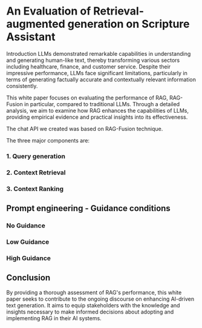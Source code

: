 # An Evaluation of Retrieval-augmented generation on Scripture Assistant

Introduction
LLMs demonstrated remarkable capabilities in understanding and generating human-like text, thereby transforming various sectors including healthcare, finance, and customer service. Despite their impressive performance, LLMs face significant limitations, particularly in terms of generating factually accurate and contextually relevant information consistently.

This white paper focuses on evaluating the performance of RAG, RAG-Fusion in particular, compared to traditional LLMs. Through a detailed analysis, we aim to examine how RAG enhances the capabilities of LLMs, providing empirical evidence and practical insights into its effectiveness.


The chat API we created was based on RAG-Fusion technique. 
<diagram>

The three major components are:

### 1. Query generation


### 2. Context Retrieval


### 3. Context Ranking


## Prompt engineering - Guidance conditions

### No Guidance

### Low Guidance

### High Guidance


## Conclusion
By providing a thorough assessment of RAG's performance, this white paper seeks to contribute to the ongoing discourse on enhancing AI-driven text generation. It aims to equip stakeholders with the knowledge and insights necessary to make informed decisions about adopting and implementing RAG in their AI systems.
